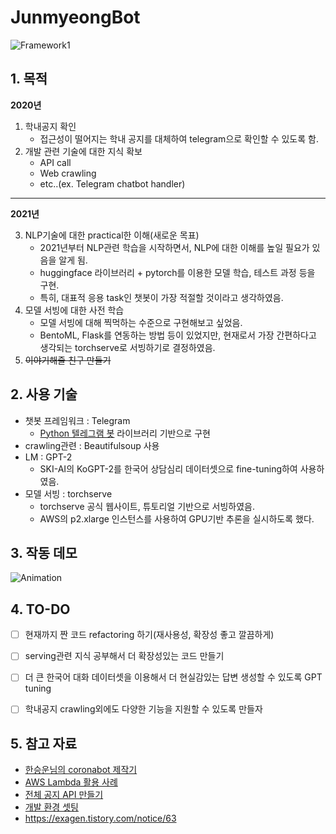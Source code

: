# JunmyeongBot
![Framework1](https://user-images.githubusercontent.com/48518274/124345635-24843480-dc15-11eb-83e5-c3ff8257d2ea.png)



## 1. 목적

**2020년**

1. 학내공지 확인
   - 접근성이 떨어지는 학내 공지를 대체하여 telegram으로 확인할 수 있도록 함.
2. 개발 관련 기술에 대한 지식 확보
   - API call
   - Web crawling
   - etc..(ex. Telegram chatbot handler)
-------

**2021년**

3. NLP기술에 대한 practical한 이해(새로운 목표)
   - 2021년부터 NLP관련 학습을 시작하면서, NLP에 대한 이해를 높일 필요가 있음을 알게 됨.
   - huggingface 라이브러리 + pytorch를 이용한 모델 학습, 테스트 과정 등을 구현.
   - 특히, 대표적 응용 task인 챗봇이 가장 적절할 것이라고 생각하였음.
4. 모델 서빙에 대한 사전 학습
   - 모델 서빙에 대해 찍먹하는 수준으로 구현해보고 싶었음.
   - BentoML, Flask를 연동하는 방법 등이 있었지만, 현재로서 가장 간편하다고 생각되는 torchserve로 서빙하기로 결정하였음.
5. ~~이야기해줄 친구 만들기~~

## 2. 사용 기술
- 챗봇 프레임워크 : Telegram
  - [Python 텔레그램 봇](https://github.com/python-telegram-bot/python-telegram-bot) 라이브러리 기반으로 구현
- crawling관련 : Beautifulsoup 사용
- LM : GPT-2
  - SKI-AI의 KoGPT-2를 한국어 상담심리 데이터셋으로 fine-tuning하여 사용하였음.
- 모델 서빙 : torchserve
  - torchserve 공식 웹사이트, 튜토리얼 기반으로 서빙하였음.
  - AWS의 p2.xlarge 인스턴스를 사용하여 GPU기반 추론을 실시하도록 했다.



## 3. 작동 데모


![Animation](https://user-images.githubusercontent.com/48518274/124354452-046d6900-dc47-11eb-95d6-8ae2cca670cd.gif)



## 4. TO-DO
- [ ] 현재까지 짠 코드 refactoring 하기(재사용성, 확장성 좋고 깔끔하게)
- [ ] serving관련 지식 공부해서 더 확장성있는 코드 만들기
- [ ] 더 큰 한국어 대화 데이터셋을 이용해서 더 현실감있는 답변 생성할 수 있도록 GPT tuning
- [ ] 학내공지 crawling외에도 다양한 기능을 지원할 수 있도록 만들자


## 5. 참고 자료

- [한승운님의 coronabot 제작기](https://velog.io/@swhan9404/series/telegram-corona)
- [AWS Lambda 활용 사례](https://aws.amazon.com/ko/blogs/korea/serverless-architecture-by-korean-developers/)
- [전체 공지 API 만들기](https://jojoldu.tistory.com/308?fbclid=IwAR1CBbcV1ONgskOFRXznf8sUgdpMm0V1cGIUHCjJUX61Dwe6PUTUKlxBbqM)
- [개발 환경 셋팅](https://stackoverflow.com/questions/54198412/developing-using-pycharm-in-docker-container-on-aws-instance)
- https://exagen.tistory.com/notice/63

